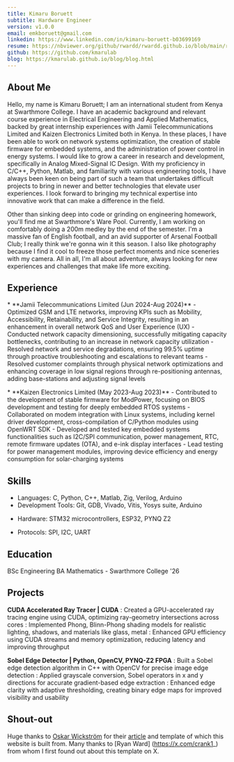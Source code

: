 ```yaml
---
title: Kimaru Boruett
subtitle: Hardware Engineer
version: v1.0.0
email: emkboruett@gmail.com
linkedin: https://www.linkedin.com/in/kimaru-boruett-b03699169
resume: https://nbviewer.org/github/rwardd/rwardd.github.io/blob/main/resume.pdf
github: https://github.com/kmarulab
blog: https://kmarulab.github.io/blog/blog.html
---
```


## About Me
Hello, my name is Kimaru Boruett; I am an international student from Kenya at Swarthmore College. I have an academic background and relevant course experience in Electrical Engineering and Applied Mathematics, backed by great internship experiences with Jamii Telecommunications Limited and Kaizen Electronics Limited both in Kenya. In these places, I have been able to work on network systems optimization, the creation of stable firmware for embedded systems, and the administration of power control in energy systems. I would like to grow a career in research and development, specifically in Analog Mixed-Signal IC Design. With my proficiency in C/C++, Python, Matlab, and familiarity with various engineering tools, I have always been keen on being part of such a team that undertakes difficult projects to bring in newer and better technologies that elevate user experiences. I look forward to bringing my technical expertise into innovative work that can make a difference in the field.

Other than sinking deep into code or grinding on engineering homework, you'll find me at Swarthmore's Ware Pool. Currently, I am working on comfortably doing a 200m medley by the end of the semester. I'm a massive fan of English football, and an avid supporter of Arsenal Football Club; I really think we're gonna win it this season. I also like photography because I find it cool to freeze those perfect moments and nice sceneries with my camera. All in all, I'm all about adventure, always looking for new experiences and challenges that make life more exciting.

## Experience
<p></p>
* **Jamii Telecommunications Limited (Jun 2024-Aug 2024)**
    - Optimized GSM and LTE networks, improving KPIs such as Mobility, Accessibility, Retainability, and Service Integrity, resulting in an enhancement in overall network QoS and User Experience (UX)
    - Conducted network capacity dimensioning, successfully mitigating capacity bottlenecks, contributing to an increase in network capacity utilization
    -  Resolved network and service degradations, ensuring 99.5% uptime through proactive troubleshooting and escalations to relevant teams
    - Resolved customer complaints through physical network optimizations and enhancing coverage in low signal regions through re-positioning antennas, adding base-stations and adjusting signal levels
<p></p>
* **Kaizen Electronics Limited (May 2023-Aug 2023)**
    - Contributed to the development of stable firmware for ModPower, focusing on BIOS development and testing for deeply embedded RTOS systems
    - Collaborated on modem integration with Linux systems, including kernel driver development, cross-compilation of C/Python modules using OpenWRT SDK
    - Developed and tested key embedded systems functionalities such as I2C/SPI communication, power management, RTC, remote firmware updates (OTA), and e-ink display interfaces
    - Lead testing for power management modules, improving device efficiency and energy consumption for solar-charging systems

## Skills
- Languages: C, Python, C++, Matlab, Zig, Verilog, Arduino
- Development Tools: Git, GDB, Vivado, Vitis, Yosys suite, Arduino
<!-- - Platforms & Frameworks: Yocto, Buildroot, Zephyr, FreeRTOS -->
- Hardware: STM32 microcontrollers, ESP32, PYNQ Z2
<!-- - Test equipment: Oscilloscopes, Spectrum Analysers -->
- Protocols: SPI, I2C, UART

## Education
BSc Engineering BA Mathematics - Swarthmore College '26

## Projects
**CUDA Accelerated Ray Tracer | CUDA**
: Created a GPU-accelerated ray tracing engine using CUDA, optimizing ray-geometry intersections across cores
: Implemented Phong, Blinn-Phong shading models for realistic lighting, shadows, and materials like glass, metal
:  Enhanced GPU efficiency using CUDA streams and memory optimization, reducing latency and improving throughput

**Sobel Edge Detector | Python, OpenCV, PYNQ-Z2 FPGA**
: Built a Sobel edge detection algorithm in C++ with OpenCV for precise image edge detection
: Applied grayscale conversion, Sobel operators in x and y directions for accurate gradient-based edge extraction
: Enhanced edge clarity with adaptive thresholding, creating binary edge maps for improved visibility and usability


## Shout-out
Huge thanks to [Oskar Wickström](https://x.com/owickstrom) for their [article](https://owickstrom.github.io/the-monospace-web/) and template of which this website is built from. Many thanks to [Ryan Ward] (https://x.com/crank1_) from whom I first found out about this template on X.